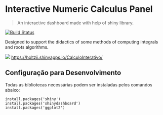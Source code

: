 # Interactive Numeric Calculus Panel
> An interactive dashboard made with help of shiny library.

[![Build Status][travis-image]][travis-url]

Designed to support the didactics of some methods of computing integrals and roots algorithms.

![](https://i.imgur.com/Q2GRYOK.png)
https://holtzii.shinyapps.io/CalculoInterativo/

## Configuração para Desenvolvimento

Todas as bibliotecas necessárias podem ser instaladas pelos comandos abaixo:

```
install.packages('shiny')
install.packages('shinydashboard')
install.packages('ggplot2')
```

[travis-image]: https://img.shields.io/travis/dbader/node-datadog-metrics/master.svg?style=flat-square
[travis-url]: https://travis-ci.org/dbader/node-datadog-metrics


